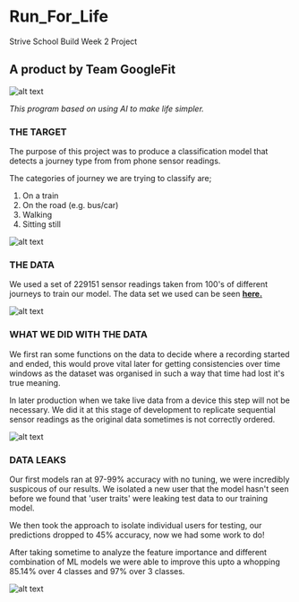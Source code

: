 # Run_For_Life
Strive School Build Week 2 Project

## A product by Team GoogleFit

![alt text](https://encrypted-tbn0.gstatic.com/images?q=tbn:ANd9GcSdLGiada5O-NcK23jD9MsHJJ9uzmJ9C5qoKg&usqp=CAU "Logo Title Text 1")




*This program based on using AI to make life simpler.*

### THE TARGET

The purpose of this project was to produce a classification model that detects a journey type from from phone sensor readings.
    
The categories of journey we are trying to classify are;

1. On a train
2. On the road (e.g. bus/car)
3. Walking
4. Sitting still

![alt text](https://lh3.googleusercontent.com/proxy/MaaNQto0VBhOXQWmItpPckeVP1EjgNMn0hQmWRGAtZSFQWxGE20o8U9ummO7hoOHLgLJ_Csy_oNec0XE_Dqt9xxnUkZ1eVF1rIxxKs16-WGp0yy0DKJsAVpXvjy6d6VCBBjAh3Xq "Logo Title Text 1")

### THE DATA

We used a set of 229151 sensor readings taken from 100's of different journeys to train our model. The data set we used can be seen [**here.**](https://www.researchgate.net/profile/Charith-Perera-2) 

![alt text](https://www.researchgate.net/profile/Charith-Perera-2/publication/234017923/figure/fig2/AS:667614586101765@1536183129256/Sensors-in-Mobile-Phones.png "Logo Title Text 1")


### WHAT WE DID WITH THE DATA

We first ran some functions on the data to decide where a recording started and ended, this would prove vital
later for getting consistencies over time windows as the dataset was organised in such a way that time had lost
it's true meaning.

In later production when we take live data from a device this step will not be necessary. We did it at this stage of development to replicate sequential sensor readings as the original data sometimes is not correctly ordered.

![alt text](https://files.realpython.com/media/How-to-Plot-With-Pandas_Watermarked.f283f64b4ae3.jpg "Logo Title Text 1")


### DATA LEAKS

Our first models ran at 97-99% accuracy with no tuning, we were incredibly suspicous of our results. We isolated a new user that the model hasn't seen before we found that 'user traits' were leaking test data to our training model.

We then took the approach to isolate individual users for testing, our predictions dropped to 45% accuracy, now we had some work to do!

After taking sometime to analyze the feature importance and different combination of ML models we were able to improve this upto a whopping 85.14% over 4 classes and 97% over 3 classes.

![alt text](https://www.zivver.eu/hubfs/Data_Breach_vs.%20Data_leak_explained_zivve_blog_en.jpg "Logo Title Text 1")
